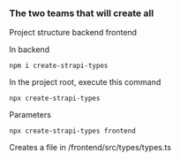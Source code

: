### The two teams that will create all

Project structure
backend
frontend

In backend

```
npm i create-strapi-types
```

In the project root, execute this command

```
npx create-strapi-types
```

Parameters

```
npx create-strapi-types frontend
```

Creates a file in /frontend/src/types/types.ts